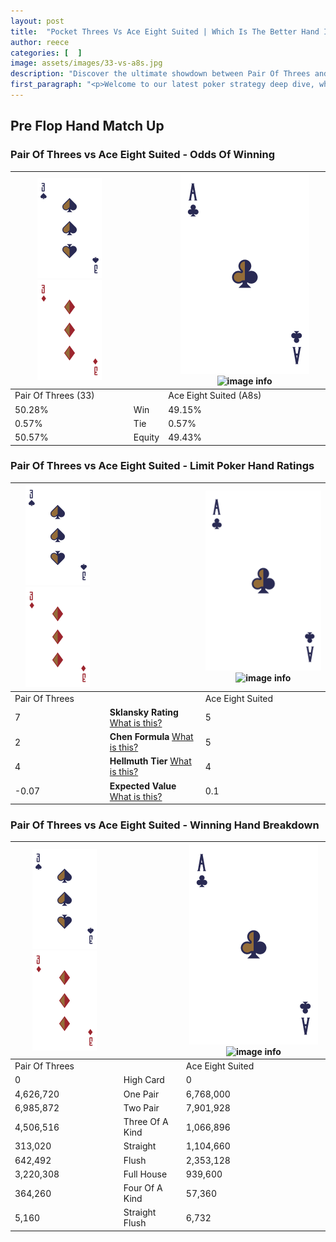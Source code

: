 ```yaml
---
layout: post
title:  "Pocket Threes Vs Ace Eight Suited | Which Is The Better Hand In Poker? A Complete Guide"
author: reece
categories: [  ]
image: assets/images/33-vs-a8s.jpg
description: "Discover the ultimate showdown between Pair Of Threes and Ace Eight Suited in poker! Uncover the odds, strategies, and scenarios where one hand triumphs over the other. Get ready to up your poker game with this thrilling analysis."
first_paragraph: "<p>Welcome to our latest poker strategy deep dive, where we're pitting two distinct hands against each other in a high-stakes showdown: Pair Of Threes vs Ace Eight Suited.</p><p>In the dynamic world of poker, every decision counts, and knowing which hand holds the upper hand is key to your success at the table.</p><p>In this article, we'll dissect these two hands, explore the scenarios where one dominates the other, and equip you with the knowledge to make strategic choices that can tip the odds in your favor.</p><p>Get ready to unravel the intriguing dynamics of these poker hands and elevate your game to new heights.</p>"
---
```




[comment]: # (sp0)

## Pre Flop Hand Match Up

<div class="table hand-ratings" markdown="1"> 



### Pair Of Threes vs Ace Eight Suited - Odds Of Winning


    
| ![image info](assets/images/hand1/3.png) ![image info](assets/images/hand1/3o.png) |  | ![image info](assets/images/hand2/A.png) ![image info](assets/images/hand2/8s.png) |
| -------- | -------- | -------- |
| Pair Of Threes (33) |  | Ace Eight Suited (A8s) |
| 50.28% | Win | 49.15% |
| 0.57% | Tie | 0.57% |
| 50.57% | Equity | 49.43% |




[comment]: # (sp1)



### Pair Of Threes vs Ace Eight Suited - Limit Poker Hand Ratings


    
| ![image info](assets/images/hand1/3.png) ![image info](assets/images/hand1/3o.png) |  | ![image info](assets/images/hand2/A.png) ![image info](assets/images/hand2/8s.png) |
| -------- | -------- | -------- |
| Pair Of Threes |  | Ace Eight Suited |
| 7 | **Sklansky Rating** [What is this?](/sklansky-rating-explained) | 5 |
| 2 | **Chen Formula** [What is this?](/chen-formula-explained) | 5 |
| 4 | **Hellmuth Tier** [What is this?](/Hellmuth-tier-explained) | 4 |
| -0.07 | **Expected Value** [What is this?](/expected-value-explained) | 0.1 |




[comment]: # (sp2)



### Pair Of Threes vs Ace Eight Suited - Winning Hand Breakdown


    
| ![image info](assets/images/hand1/3.png) ![image info](assets/images/hand1/3o.png) |  | ![image info](assets/images/hand2/A.png) ![image info](assets/images/hand2/8s.png) |
| -------- | -------- | -------- |
| Pair Of Threes |  | Ace Eight Suited |
| 0 | High Card | 0 |
| 4,626,720 | One Pair | 6,768,000 |
| 6,985,872 | Two Pair | 7,901,928 |
| 4,506,516 | Three Of A Kind | 1,066,896 |
| 313,020 | Straight | 1,104,660 |
| 642,492 | Flush | 2,353,128 |
| 3,220,308 | Full House | 939,600 |
| 364,260 | Four Of A Kind | 57,360 |
| 5,160 | Straight Flush | 6,732 |




[comment]: # (sp3)



</div>

[comment]: # (sp4)



[comment]: # (sp5)

